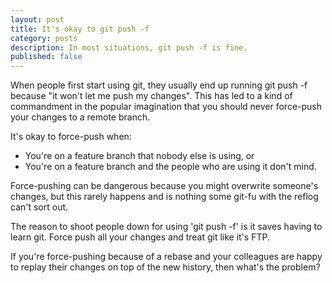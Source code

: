 ```yaml
---
layout: post
title: It's okay to git push -f
category: posts
description: In most situations, git push -f is fine.
published: false
---
```


When people first start using git, they usually end up running git push -f
because "it won't let me push my changes".  This has led to a kind of
commandment in the popular imagination that you should never force-push your
changes to a remote branch.

It's okay to force-push when:

* You're on a feature branch that nobody else is using, or
* You're on a feature branch and the people who are using it don't mind.

Force-pushing can be dangerous because you might overwrite someone's changes,
but this rarely happens and is nothing some git-fu with the reflog can't sort
out.

The reason to shoot people down for using 'git push -f' is it saves having to
learn git. Force push all your changes and treat git like it's FTP.

If you're force-pushing because of a rebase and your colleagues are happy to
replay their changes on top of the new history, then what's the problem?
